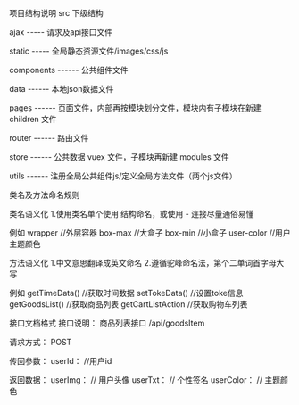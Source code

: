 项目结构说明
src 下级结构

ajax ----- 请求及api接口文件

static ----- 全局静态资源文件/images/css/js

components ------ 公共组件文件

data ------ 本地json数据文件

pages ------ 页面文件，内部再按模块划分文件，模块内有子模块在新建 children 文件

router ------ 路由文件

store ------ 公共数据 vuex 文件，子模块再新建 modules 文件

utils ------ 注册全局公共组件js/定义全局方法文件（两个js文件）


类名及方法命名规则

类名语义化
1.使用类名单个使用 结构命名，或使用 - 连接尽量通俗易懂

例如
wrapper //外层容器
box-max //大盒子
box-min //小盒子
user-color //用户主题颜色

方法语义化
1.中文意思翻译成英文命名
2.遵循驼峰命名法，第个二单词首字母大写

例如
getTimeData() //获取时间数据
setTokeData() //设置toke信息
getGoodsList() //获取商品列表
getCartListAction //获取购物车列表


接口文档格式
接口说明：
商品列表接口
/api/goodsItem

请求方式：
POST

传回参数：
userId： //用户id

返回数据：
userImg： // 用户头像
userTxt： // 个性签名
userColor： // 主题颜色
